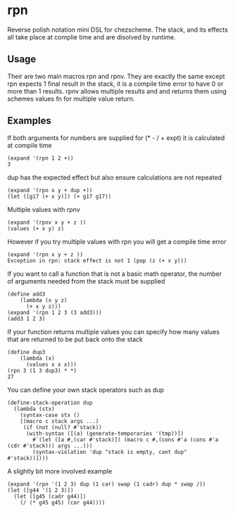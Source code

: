 # rpn
Reverse polish notation mini DSL for chezscheme. The stack, and its effects all take place at complie time and are disolved by runtime.

## Usage
Their are two main macros rpn and rpnv. They are exactly the same except rpn expects 1 final result in the stack, it is a compile time error to have 0 or more than 1 results. rpnv allows multiple results and and returns them using schemes values fn for multiple value return.

## Examples
If both arguments for numbers are supplied for (* - / + expt) it is calculated at compile time
```
(expand '(rpn 1 2 +)) 
3
```
dup has the expected effect but also ensure calculations are not repeated
```
(expand '(rpn x y + dup +))
(let ([g17 (+ x y)]) (+ g17 g17))
```
Multiple values with rpnv
```
(expand '(rpnv x y + z ))
(values (+ x y) z)
```
However if you try multiple values with rpn you will get a compile time error
```
(expand '(rpn x y + z ))
Exception in rpn: stack effect is not 1 (pop (z (+ x y)))
```
If you want to call a function that is not a basic math operator, the number of arguments needed from the stack must be supplied
```
(define add3
    (lambda (x y z)
      (+ x y z)))
(expand '(rpn 1 2 3 (3 add3)))
(add3 1 2 3)
```
If your function returns multiple values you can specify how many values that are returned to be put back onto the stack
```
(define dup3
    (lambda (x)
      (values x x x)))
(rpn 3 (1 3 dup3) * *)
27
```
You can define your own stack operators such as dup
```
(define-stack-operation dup
  (lambda (stx)
    (syntax-case stx ()
    [(macro c stack args ...)
     (if (not (null? #'stack))
      (with-syntax ([(a) (generate-temporaries '(tmp))])
        #`(let ([a #,(car #'stack)]) (macro c #,(cons #'a (cons #'a (cdr #'stack))) args ...)))
        (syntax-violation 'dup "stack is empty, cant dup" #'stack))])))
```
A slightly bit more involved example
```
(expand '(rpn '(1 2 3) dup (1 car) swap (1 cadr) dup * swap /))
(let ([g44 '(1 2 3)])
  (let ([g45 (cadr g44)])
    (/ (* g45 g45) (car g44))))
  ```
